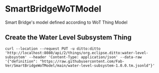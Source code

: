 # SmartBridgeWoTModel
Smart Bridge's model defined according to WoT Thing Model
## Create the Water Level Subsystem Thing 
`curl --location --request PUT -u ditto:ditto 'http://localhost:8080/api/2/things/org.eclipse.ditto:water-level-subsystem' --header 'Content-Type: application/json' --data-raw '{"definition": "https://raw.githubusercontent.com/Fab-Ver/SmartBridgeWoTModel/main/water-level-subsystem-1.0.0.tm.jsonld"}'` 

